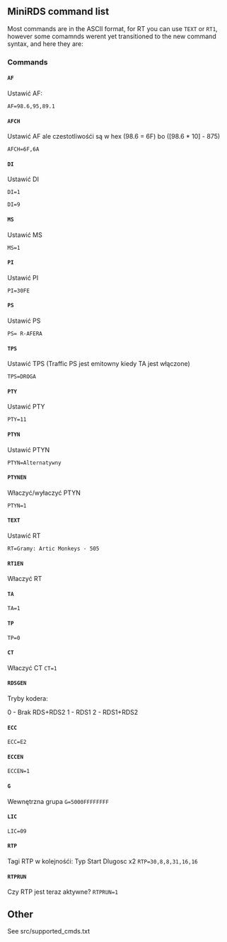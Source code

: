 ## MiniRDS command list

Most commands are in the ASCII format, for RT you can use `TEXT` or `RT1`, however some comamnds werent yet transitioned to the new command syntax, and here they are:

### Commands

#### `AF`
Ustawić AF:

`AF=98.6,95,89.1`

#### `AFCH`
Ustawić AF ale czestotliwośći są w hex  (98.6 = 6F) bo ([98.6 * 10] - 875)

`AFCH=6F,6A`

#### `DI`
Ustawić DI

`DI=1`

`DI=9`
#### `MS`
Ustawić MS

`MS=1`
#### `PI`
Ustawić PI

`PI=30FE`

#### `PS`
Ustawić PS

`PS= R-AFERA`

#### `TPS`
Ustawić TPS (Traffic PS jest emitowny kiedy TA jest włączone)

`TPS=DROGA`

#### `PTY`
Ustawić PTY

`PTY=11`

#### `PTYN`
Ustawić PTYN

`PTYN=Alternatywny`

#### `PTYNEN`
Właczyć/wyłaczyć PTYN

`PTYN=1`

#### `TEXT`
Ustawić RT

`RT=Gramy: Artic Monkeys - 505`

#### `RT1EN`
Właczyć RT

#### `TA`
`TA=1`

#### `TP`
`TP=0`

#### `CT`
Właczyć CT
`CT=1`

#### `RDSGEN`
Tryby kodera:

0 - Brak RDS+RDS2
1 - RDS1
2 - RDS1+RDS2

#### `ECC`
`ECC=E2`

#### `ECCEN`
`ECCEN=1`

#### `G`
Wewnętrzna grupa
`G=5000FFFFFFFF`

#### `LIC`
`LIC=09`

#### `RTP`
Tagi RTP
w kolejnośći:
Typ
Start
Dlugosc
 x2
`RTP=30,8,8,31,16,16`

#### `RTPRUN`
Czy RTP jest teraz aktywne?
`RTPRUN=1`

## Other
See src/supported_cmds.txt